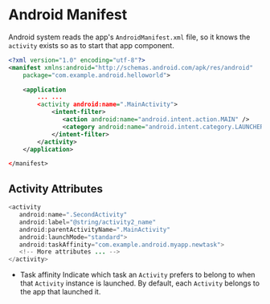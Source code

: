 # Android Manifest

Android system reads the app's `AndroidManifest.xml` file, so it knows the `activity` exists so as to start that app component.

```xml
<?xml version="1.0" encoding="utf-8"?>
<manifest xmlns:android="http://schemas.android.com/apk/res/android"
    package="com.example.android.helloworld">

    <application
        ... ...
        <activity android:name=".MainActivity">
            <intent-filter>
               <action android:name="android.intent.action.MAIN" />
               <category android:name="android.intent.category.LAUNCHER" />
            </intent-filter>
        </activity>
    </application>

</manifest>
```



## Activity Attributes
```java
<activity
   android:name=".SecondActivity"
   android:label="@string/activity2_name"
   android:parentActivityName=".MainActivity"
   android:launchMode="standard">
   android:taskAffinity="com.example.android.myapp.newtask">
   <!-- More attributes ... -->
</activity>
```

+ Task affinity
Indicate which task an `Activity` prefers to belong to when that `Activity` instance is launched. By default, each `Activity` belongs to the app that launched it.
